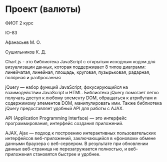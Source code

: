 # Проект (валюты)

ФИОТ 2 курс

IO-83

Афанасьев М. О.

Сушильников К. Д.

Chart.js - это  библиотека JavaScript с открытым исходным кодом для визуализации данных, которая поддерживает 8 типов диаграмм: линейчатая, линейная, площадь, круговая, пузырьковая, радарная, полярная и разбросанная


jQuery — набор функций JavaScript, фокусирующийся на взаимодействии JavaScript и HTML. Библиотека jQuery помогает легко получать доступ к любому элементу DOM, обращаться к атрибутам и содержимому элементов DOM, манипулировать ими. Также библиотека jQuery предоставляет удобный API для работы с AJAX. 

API (Application Programming Interface) — это интерфейс программирования, интерфейс создания приложений.

AJAX, Ajax — подход к построению интерактивных пользовательских интерфейсов веб-приложений, заключающийся в «фоновом» обмене данными браузера с веб-сервером. В результате при обновлении данных веб-страница не перезагружается полностью, и веб-приложения становятся быстрее и удобнее. 



